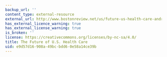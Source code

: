 ```yaml
---
backup_url: ''
content_type: external-resource
external_url: http://www.bostonreview.net/us/future-us-health-care-andrea-louise-campbell
has_external_licence_warning: true
has_external_license_warning: true
is_broken: ''
license: https://creativecommons.org/licenses/by-nc-sa/4.0/
title: The Future of U.S. Health Care
uid: e9d57d16-908a-49bc-bdd6-0e58a14ce39b
---
```

